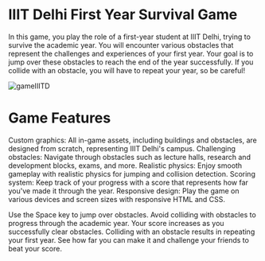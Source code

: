 # IIIT Delhi First Year Survival Game
In this game, you play the role of a first-year student at IIIT Delhi, trying to survive the academic year. You will encounter various obstacles that represent the challenges and experiences of your first year. Your goal is to jump over these obstacles to reach the end of the year successfully. If you collide with an obstacle, you will have to repeat your year, so be careful!

![gameIIITD](https://github.com/AdyaAgg/IIITD_Game/assets/119076165/44322260-01f4-466a-80b6-ae368c5e0a13)

# Game Features
Custom graphics: All in-game assets, including buildings and obstacles, are designed from scratch, representing IIIT Delhi's campus.
Challenging obstacles: Navigate through obstacles such as lecture halls, research and development blocks, exams, and more.
Realistic physics: Enjoy smooth gameplay with realistic physics for jumping and collision detection.
Scoring system: Keep track of your progress with a score that represents how far you've made it through the year.
Responsive design: Play the game on various devices and screen sizes with responsive HTML and CSS.

Use the Space key to jump over obstacles.
Avoid colliding with obstacles to progress through the academic year.
Your score increases as you successfully clear obstacles.
Colliding with an obstacle results in repeating your first year.
See how far you can make it and challenge your friends to beat your score.
